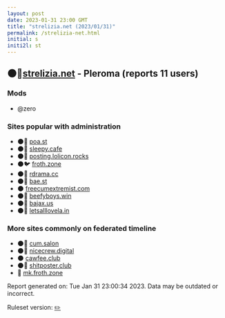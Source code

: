 ```yaml
---
layout: post
date: 2023-01-31 23:00 GMT
title: "strelizia.net (2023/01/31)"
permalink: /strelizia-net.html
initial: s
initi2l: st
---
```


## 🌑🧸[strelizia.net](https://strelizia.net) - Pleroma (reports 11 users)

### Mods
 * @zero

### Sites popular with administration

* 🌑🧸 [poa.st](/poa-st.html)
* 🌑🧸 [sleepy.cafe](/sleepy-cafe.html)
* 🌑🧸 [posting.lolicon.rocks](/posting-lolicon-rocks.html)
* 🌑🐦 [froth.zone](/froth-zone.html)
* 🌑🧸 [rdrama.cc](/rdrama-cc.html)
* 🌑🧸 [bae.st](/bae-st.html)
* 🌑 [freecumextremist.com](/freecumextremist-com.html)
* 🌑🧸 [beefyboys.win](/beefyboys-win.html)
* 🌑🧸 [bajax.us](/bajax-us.html)
* 🌑🧸 [letsalllovela.in](/letsalllovela-in.html)

### More sites commonly on federated timeline

* 🌑🧸 [cum.salon](/cum-salon.html)
* 🌑🧸 [nicecrew.digital](/nicecrew-digital.html)
* 🌑 [cawfee.club](/cawfee-club.html)
* 🌑🧸 [shitposter.club](/shitposter-club.html)
* 🐘 [mk.froth.zone](/mk-froth-zone.html)

Report generated on: Tue Jan 31 23:00:34 2023. Data may be outdated or incorrect.

Ruleset version: [✏️](/version-pencil)
